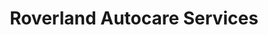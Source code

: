 ---
title: "Roverland Autocare Services"
url: /nairobi/roverland-autocare-services/
shop: car repair
---